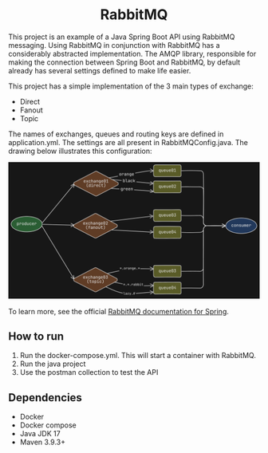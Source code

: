 <h1 align="center"><strong>RabbitMQ</strong></h1>

This project is an example of a Java Spring Boot API using RabbitMQ messaging. Using RabbitMQ in conjunction with RabbitMQ has a considerably abstracted implementation. The AMQP library, responsible for making the connection between Spring Boot and RabbitMQ, by default already has several settings defined to make life easier.

This project has a simple implementation of the 3 main types of exchange:

- Direct
- Fanout
- Topic

The names of exchanges, queues and routing keys are defined in application.yml. The settings are all present in RabbitMQConfig.java. The drawing below illustrates this configuration:

<div align="center">
	<img src="resources/img/rabbitmq-config-diagram.png">
</div>

To learn more, see the official [RabbitMQ documentation for Spring](https://www.rabbitmq.com/tutorials/tutorial-one-spring-amqp).

## **How to run**

1. Run the docker-compose.yml. This will start a container with RabbitMQ.
1. Run the java project
1. Use the postman collection to test the API

## **Dependencies**

- Docker
- Docker compose
- Java JDK 17
- Maven 3.9.3+